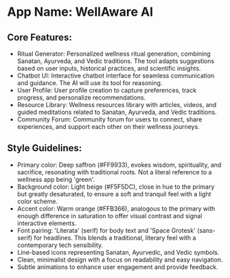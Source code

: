 # **App Name**: WellAware AI

## Core Features:

- Ritual Generator: Personalized wellness ritual generation, combining Sanatan, Ayurveda, and Vedic traditions. The tool adapts suggestions based on user inputs, historical practices, and scientific insights.
- Chatbot UI: Interactive chatbot interface for seamless communication and guidance. The AI will use its tool for reasoning.
- User Profile: User profile creation to capture preferences, track progress, and personalize recommendations.
- Resource Library: Wellness resources library with articles, videos, and guided meditations related to Sanatan, Ayurveda, and Vedic traditions.
- Community Forum: Community forum for users to connect, share experiences, and support each other on their wellness journeys.

## Style Guidelines:

- Primary color: Deep saffron (#FF9933), evokes wisdom, spirituality, and sacrifice, resonating with traditional roots. Not a literal reference to a wellness app being 'green'.
- Background color: Light beige (#F5F5DC), close in hue to the primary but greatly desaturated, to ensure a soft and tranquil feel with a light color scheme.
- Accent color: Warm orange (#FFB366), analogous to the primary with enough difference in saturation to offer visual contrast and signal interactive elements.
- Font pairing: 'Literata' (serif) for body text and 'Space Grotesk' (sans-serif) for headlines. This blends a traditional, literary feel with a contemporary tech sensibility.
- Line-based icons representing Sanatan, Ayurvedic, and Vedic symbols.
- Clean, minimalist design with a focus on readability and easy navigation.
- Subtle animations to enhance user engagement and provide feedback.